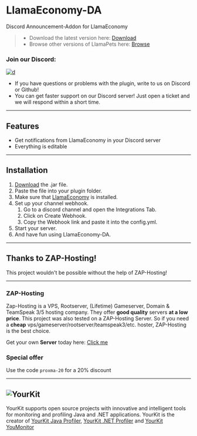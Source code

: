 # LlamaEconomy-DA

Discord Announcement-Addon for LlamaEconomy

> * Download the latest version here: [Download](https://cloudburstmc.org/resources/llamaeconomy-da.637/download)
> * Browse other versions of LlamaPets here: [Browse](https://cloudburstmc.org/resources/llamaeconomy-da.637/history)

### Join our Discord:
[![d](https://img.shields.io/discord/323953253458903040.svg)](https://discord.gg/Qcuv2f6)
* If you have questions or problems with the plugin, write to us on Discord or Github!
* You can get faster support on our Discord server! Just open a ticket and we will respond within a short time.

---

## Features

* Get notifications from LlamaEconomy in your Discord server
* Everything is editable

---

## Installation

1. [Download](https://cloudburstmc.org/resources/llamaeconomy-da.637/download) the .jar file.
2. Paste the file into your plugin folder.
3. Make sure that [LlamaEconomy](https://cloudburstmc.org/resources/llamaeconomy.634/) is installed. 
4. Set up your channel webhook.
   1. Go to a discord channel and open the Integrations Tab.
   2. Click on Create Webhook.
   3. Copy the Webhook link and paste it into the config.yml.
5. Start your server.
6. And have fun using LlamaEconomy-DA.

---

## Thanks to ZAP-Hosting!
This project wouldn't be possible without the help of ZAP-Hosting!
***
### ZAP-Hosting
Zap-Hosting is a VPS, Rootserver, (Lifetime) Gameserver, Domain & TeamSpeak 3/5 hosting company. They offer **good quality** servers **at a low price**. This project was also tested on a ZAP-Hosting Server. So if you need a **cheap** vps/gameserver/rootserver/teamspeak3/etc. hoster, ZAP-Hosting is the best choice.

Get your own **Server** today here: [Click me](https://zap-hosting.com/lldv)

### Special offer
Use the code `proxma-20` for a 20% discount
***


![YourKit](https://www.yourkit.com/images/yklogo.png)
------
YourKit supports open source projects with innovative and intelligent tools
for monitoring and profiling Java and .NET applications.
YourKit is the creator of [YourKit Java Profiler](https://www.yourkit.com/java/profiler/),
[YourKit .NET Profiler](https://www.yourkit.com/.net/profiler/")
and [YourKit YouMonitor](https://www.yourkit.com/youmonitor/)
